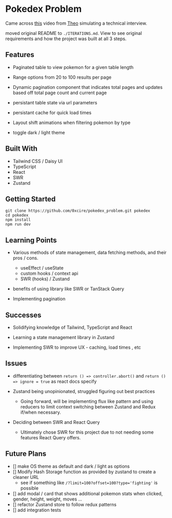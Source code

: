 # Pokedex Problem

Came across [this](https://www.youtube.com/watch?v=uqII0AOW1NM&) video from [Theo](https://www.youtube.com/@t3dotgg) simulating a technical interview.

moved original README to `./ITERATIONS.md`. View to see original requirements and how the project was built at all 3 steps.

## Features

- Paginated table to view pokemon for a given table length

- Range options from 20 to 100 results per page

- Dynamic pagination component that indicates total pages and updates based off total page count and current page

- persistant table state via url parameters

- persistant cache for quick load times

- Layout shift animations when filtering pokemon by type

- toggle dark / light theme

## Built With

- Tailwind CSS / Daisy UI
- TypeScript
- React
- SWR
- Zustand

## Getting Started

`git clone https://github.com/0xcire/pokedex_problem.git pokedex` \
`cd pokedex` \
`npm install` \
`npm run dev` 

## Learning Points

- Various methods of state management, data fetching methods, and their pros / cons.
  - useEffect / useState
  - custom hooks / context api
  - SWR (hooks) / Zustand

- benefits of using library like SWR or TanStack Query

- Implementing pagination

## Successes

- Solidifying knowledge of Tailwind, TypeScript and React

- Learning a state management library in Zustand

- Implementing SWR to improve UX - caching, load times , etc

## Issues

- differentiating between `return () => controller.abort()` and `return () => ignore = true` as react docs specify

- Zustand being unopinionated, struggled figuring out best practices
  - Going forward, will be implementing flux like pattern and using reducers to limit context switching between Zustand and Redux if/when necessary.

- Deciding between SWR and React Query
  - Ultimately chose SWR for this project due to not needing some features React Query offers.

## Future Plans

- [] make OS theme as default and dark / light as options
- [] Modify Hash Storage function as provided by zustand to create a cleaner URL
  - see if something like `/?limit=100?offset=100?type='fighting'` is possible
- [] add modal / card that shows additional pokemon stats when clicked, gender, height, weight, moves ...
- [] refactor Zustand store to follow redux patterns
- [] add integration tests
